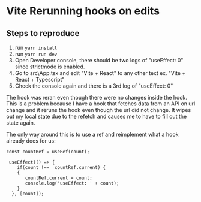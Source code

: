 # Vite Rerunning hooks on edits


## Steps to reproduce
1. run `yarn install`
2. run `yarn run dev`
3. Open Developer console, there should be two logs of "useEffect: 0" since strictmode is enabled.
4. Go to src\App.tsx and edit "Vite + React" to any other text ex. "Vite + React + Typescript"
5. Check the console again and there is a 3rd log of "useEffect: 0"


The hook was reran even though there were no changes inside the hook. 
This is a problem because I have a hook that fetches data from an API on url change and it reruns the hook even though the url did not change.
It wipes out my local state due to the refetch and causes me to have to fill out the state again.

The only way around this is to use a ref and reimplement what a hook already does for us:

```
const countRef = useRef(count);
 
 useEffect(() => {
    if(count !==  countRef.current) {
    {
       countRef.current = count;
       console.log('useEffect: ' + count);
    }
  }, [count]);
```